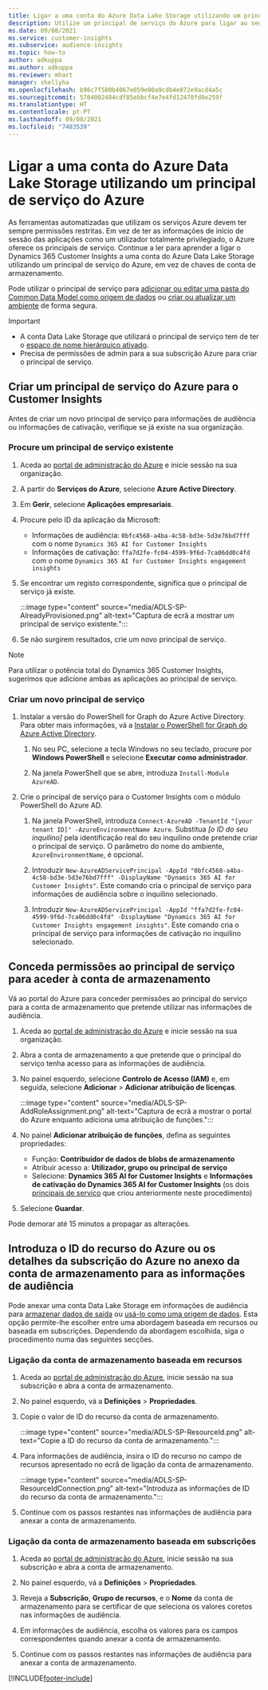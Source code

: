 ```yaml
---
title: Ligar a uma conta do Azure Data Lake Storage utilizando um principal de serviço
description: Utilize um principal de serviço do Azure para ligar ao seu próprio data lake.
ms.date: 09/08/2021
ms.service: customer-insights
ms.subservice: audience-insights
ms.topic: how-to
author: adkuppa
ms.author: adkuppa
ms.reviewer: mhart
manager: shellyha
ms.openlocfilehash: b96c7f580b4067e059e00a9cdb4e872e9acd4a5c
ms.sourcegitcommit: 5704002484cdf85ebbcf4e7e4fd12470fd8e259f
ms.translationtype: HT
ms.contentlocale: pt-PT
ms.lasthandoff: 09/08/2021
ms.locfileid: "7483539"
---
```

# <a name="connect-to-an-azure-data-lake-storage-account-by-using-an-azure-service-principal"></a>Ligar a uma conta do Azure Data Lake Storage utilizando um principal de serviço do Azure

As ferramentas automatizadas que utilizam os serviços Azure devem ter sempre permissões restritas. Em vez de ter as informações de início de sessão das aplicações como um utilizador totalmente privilegiado, o Azure oferece os principais de serviço. Continue a ler para aprender a ligar o Dynamics 365 Customer Insights a uma conta do Azure Data Lake Storage utilizando um principal de serviço do Azure, em vez de chaves de conta de armazenamento. 

Pode utilizar o principal de serviço para [adicionar ou editar uma pasta do Common Data Model como origem de dados](connect-common-data-model.md) ou [criar ou atualizar um ambiente](get-started-paid.md) de forma segura.

> [!IMPORTANT]
> - A conta Data Lake Storage que utilizará o principal de serviço tem de ter o [espaço de nome hierárquico ativado](/azure/storage/blobs/data-lake-storage-namespace).
> - Precisa de permissões de admin para a sua subscrição Azure para criar o principal de serviço.

## <a name="create-an-azure-service-principal-for-customer-insights"></a>Criar um principal de serviço do Azure para o Customer Insights

Antes de criar um novo principal de serviço para informações de audiência ou informações de cativação, verifique se já existe na sua organização.

### <a name="look-for-an-existing-service-principal"></a>Procure um principal de serviço existente

1. Aceda ao [portal de administração do Azure](https://portal.azure.com) e inicie sessão na sua organização.

2. A partir do **Serviços do Azure**, selecione **Azure Active Directory**.

3. Em **Gerir**, selecione **Aplicações empresariais**.

4. Procure pelo ID da aplicação da Microsoft:
   - Informações de audiência: `0bfc4568-a4ba-4c58-bd3e-5d3e76bd7fff` com o nome `Dynamics 365 AI for Customer Insights`
   - Informações de cativação: `ffa7d2fe-fc04-4599-9f6d-7ca06dd0c4fd` com o nome `Dynamics 365 AI for Customer Insights engagement insights`

5. Se encontrar um registo correspondente, significa que o principal de serviço já existe. 
   
   :::image type="content" source="media/ADLS-SP-AlreadyProvisioned.png" alt-text="Captura de ecrã a mostrar um principal de serviço existente.":::
   
6. Se não surgirem resultados, crie um novo principal de serviço.

>[!NOTE]
>Para utilizar o potência total do Dynamics 365 Customer Insights, sugerimos que adicione ambas as aplicações ao principal de serviço.

### <a name="create-a-new-service-principal"></a>Criar um novo principal de serviço

1. Instalar a versão do PowerShell for Graph do Azure Active Directory. Para obter mais informações, vá a [Instalar o PowerShell for Graph do Azure Active Directory](/powershell/azure/active-directory/install-adv2).

   1. No seu PC, selecione a tecla Windows no seu teclado, procure por **Windows PowerShell** e selecione **Executar como administrador**.
   
   1. Na janela PowerShell que se abre, introduza `Install-Module AzureAD`.

2. Crie o principal de serviço para o Customer Insights com o módulo PowerShell do Azure AD.

   1. Na janela PowerShell, introduza `Connect-AzureAD -TenantId "[your tenant ID]" -AzureEnvironmentName Azure`. Substitua *[o ID do seu inquilino]* pela identificação real do seu inquilino onde pretende criar o principal de serviço. O parâmetro do nome do ambiente, `AzureEnvironmentName`, é opcional.
  
   1. Introduzir `New-AzureADServicePrincipal -AppId "0bfc4568-a4ba-4c58-bd3e-5d3e76bd7fff" -DisplayName "Dynamics 365 AI for Customer Insights"`. Este comando cria o principal de serviço para informações de audiência sobre o inquilino selecionado. 

   1. Introduzir `New-AzureADServicePrincipal -AppId "ffa7d2fe-fc04-4599-9f6d-7ca06dd0c4fd" -DisplayName "Dynamics 365 AI for Customer Insights engagement insights"`. Este comando cria o principal de serviço para informações de cativação no inquilino selecionado.

## <a name="grant-permissions-to-the-service-principal-to-access-the-storage-account"></a>Conceda permissões ao principal de serviço para aceder à conta de armazenamento

Vá ao portal do Azure para conceder permissões ao principal do serviço para a conta de armazenamento que pretende utilizar nas informações de audiência.

1. Aceda ao [portal de administração do Azure](https://portal.azure.com) e inicie sessão na sua organização.

1. Abra a conta de armazenamento a que pretende que o principal do serviço tenha acesso para as informações de audiência.

1. No painel esquerdo, selecione **Controlo de Acesso (IAM)** e, em seguida, selecione **Adicionar** > **Adicionar atribuição de licenças**.

   :::image type="content" source="media/ADLS-SP-AddRoleAssignment.png" alt-text="Captura de ecrã a mostrar o portal do Azure enquanto adiciona uma atribuição de funções.":::

1. No painel **Adicionar atribuição de funções**, defina as seguintes propriedades:
   - Função: **Contribuidor de dados de blobs de armazenamento**
   - Atribuir acesso a: **Utilizador, grupo ou principal de serviço**
   - Selecione: **Dynamics 365 AI for Customer Insights** e **Informações de cativação do Dynamics 365 AI for Customer Insights** (os dois [principais de serviço](#create-a-new-service-principal) que criou anteriormente neste procedimento)

1.  Selecione **Guardar**.

Pode demorar até 15 minutos a propagar as alterações.

## <a name="enter-the-azure-resource-id-or-the-azure-subscription-details-in-the-storage-account-attachment-to-audience-insights"></a>Introduza o ID do recurso do Azure ou os detalhes da subscrição do Azure no anexo da conta de armazenamento para as informações de audiência

Pode anexar uma conta Data Lake Storage em informações de audiência para [armazenar dados de saída](manage-environments.md) ou [usá-lo como uma origem de dados](connect-common-data-service-lake.md). Esta opção permite-lhe escolher entre uma abordagem baseada em recursos ou baseada em subscrições. Dependendo da abordagem escolhida, siga o procedimento numa das seguintes secções.

### <a name="resource-based-storage-account-connection"></a>Ligação da conta de armazenamento baseada em recursos

1. Aceda ao [portal de administração do Azure](https://portal.azure.com), inicie sessão na sua subscrição e abra a conta de armazenamento.

1. No painel esquerdo, vá a **Definições** > **Propriedades**.

1. Copie o valor de ID do recurso da conta de armazenamento.

   :::image type="content" source="media/ADLS-SP-ResourceId.png" alt-text="Copie a ID do recurso da conta de armazenamento.":::

1. Para informações de audiência, insira o ID do recurso no campo de recursos apresentado no ecrã de ligação da conta de armazenamento.

   :::image type="content" source="media/ADLS-SP-ResourceIdConnection.png" alt-text="Introduza as informações de ID do recurso da conta de armazenamento.":::   

1. Continue com os passos restantes nas informações de audiência para anexar a conta de armazenamento.

### <a name="subscription-based-storage-account-connection"></a>Ligação da conta de armazenamento baseada em subscrições

1. Aceda ao [portal de administração do Azure](https://portal.azure.com), inicie sessão na sua subscrição e abra a conta de armazenamento.

1. No painel esquerdo, vá a **Definições** > **Propriedades**.

1. Reveja a **Subscrição**, **Grupo de recursos**, e o **Nome** da conta de armazenamento para se certificar de que seleciona os valores coretos nas informações de audiência.

1. Em informações de audiência, escolha os valores para os campos correspondentes quando anexar a conta de armazenamento.

1. Continue com os passos restantes nas informações de audiência para anexar a conta de armazenamento.


[!INCLUDE[footer-include](../includes/footer-banner.md)]
